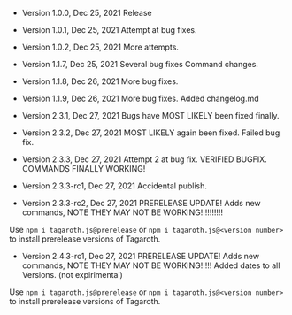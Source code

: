 * Version 1.0.0, Dec 25, 2021
Release

* Version 1.0.1, Dec 25, 2021
Attempt at bug fixes.

* Version 1.0.2, Dec 25, 2021
More attempts.

* Version 1.1.7, Dec 25, 2021
Several bug fixes
Command changes.

* Version 1.1.8, Dec 26, 2021
More bug fixes.

* Version 1.1.9, Dec 26, 2021
More bug fixes.
Added changelog.md

* Version 2.3.1, Dec 27, 2021
Bugs have MOST LIKELY been fixed finally.

* Version 2.3.2, Dec 27, 2021
MOST LIKELY again been fixed.
Failed bug fix.

* Version 2.3.3, Dec 27, 2021
Attempt 2 at bug fix.
VERIFIED BUGFIX. COMMANDS FINALLY WORKING!

* Version 2.3.3-rc1, Dec 27, 2021
Accidental publish.

* Version 2.3.3-rc2, Dec 27, 2021
PRERELEASE UPDATE!
Adds new commands, NOTE THEY MAY NOT BE WORKING!!!!!!!!!!

Use `npm i tagaroth.js@prerelease` or `npm i tagaroth.js@<version number>` to install prerelease versions of Tagaroth.

* Version 2.4.3-rc1, Dec 27, 2021
PRERELEASE UPDATE!
Adds new commands, NOTE THEY MAY NOT BE WORKING!!!!!
Added dates to all Versions. (not expirimental)

Use `npm i tagaroth.js@prerelease` or `npm i tagaroth.js@<version number>` to install prerelease versions of Tagaroth.